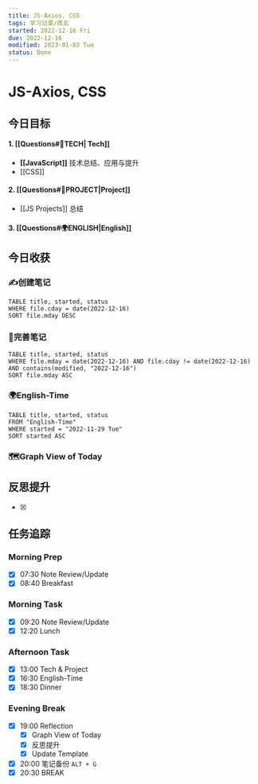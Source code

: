 ```yaml
---
title: JS-Axios, CSS
tags: 学习记录/周五
started: 2022-12-16 Fri
due: 2022-12-16
modified: 2023-01-03 Tue
status: Done
---
```

# JS-Axios, CSS
## 今日目标
#### 1. [[Questions#🚀TECH| Tech]]
- **[[JavaScript]]** 技术总结、应用与提升
- [[CSS]]
#### 2. [[Questions#🚀PROJECT|Project]]
- [[JS Projects]] 总结
#### 3. [[Questions#🌍ENGLISH|English]]

## 今日收获
### ✍️创建笔记

```dataview
TABLE title, started, status
WHERE file.cday = date(2022-12-16)
SORT file.mday DESC
```

### 📝完善笔记

```dataview
TABLE title, started, status
WHERE file.mday = date(2022-12-16) AND file.cday != date(2022-12-16) AND contains(modified, "2022-12-16")
SORT file.mday ASC
```

### 🌍English-Time

```dataview
TABLE title, started, status
FROM "English-Time"
WHERE started = "2022-11-29 Tue"
SORT started ASC
```

### 🗺️Graph View of Today

## 反思提升
- [x] 
## 任务追踪
### Morning Prep
- [x] 07:30 Note Review/Update
- [x] 08:40 Breakfast
### Morning Task
- [x] 09:20 Note Review/Update
- [x] 12:20 Lunch
### Afternoon Task
- [x] 13:00 Tech & Project
- [x] 16:30 English-Time
- [x] 18:30 Dinner
### Evening Break
- [x] 19:00 Reflection
	- [x] Graph View of Today
	- [x] 反思提升
	- [x] Update Template 
- [x] 20:00 笔记备份 `ALT + G`
- [x] 20:30 BREAK